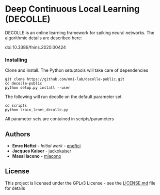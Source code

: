 # Deep Continuous Local Learning (DECOLLE)

DECOLLE is an online learning framework for spiking neural networks. The algorithmic details are described here:

doi:10.3389/fnins.2020.00424

### Installing
Clone and install. The Python setuptools will take care of dependencies
```
git clone https://github.com/nmi-lab/decolle-public.git
cd decolle-public
python setup.py install --user
```

The following will run decolle on the default parameter set
```
cd scripts
python train_lenet_decolle.py
```

All parameter sets are contained in scripts/parameters

## Authors

* **Emre Neftci** - *Initial work* - [eneftci](https://github.com/eneftci)
* **Jacques Kaiser** - [jackokaiser](https://github.com/jackokaiser)
* **Massi Iacono** - [miacono](https://github.com/miacono)

## License

This project is licensed under the GPLv3 License - see the [LICENSE.md](LICENSE.md) file for details
